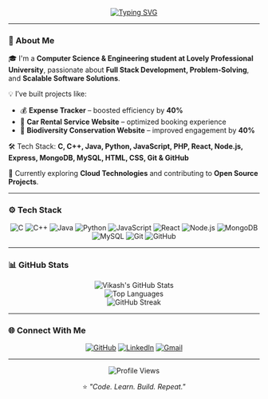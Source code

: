 <!-- Animated Header -->
<div align="center">
  
  [![Typing SVG](https://readme-typing-svg.herokuapp.com?font=Poppins&size=28&duration=3000&pause=1000&color=00C2CB&center=true&vCenter=true&width=500&lines=👋+Hi%2C+I'm+Vikash+Kumar!;💻+Full+Stack+Developer;🚀+Building+Scalable+Web+Solutions;🌱+Learning+C%2B%2B+and+DSA)](https://git.io/typing-svg)
  
</div>

---

### 🧠 About Me
🎓 I'm a **Computer Science & Engineering student at Lovely Professional University**, passionate about **Full Stack Development, Problem-Solving**, and **Scalable Software Solutions**.  

💡 I’ve built projects like:  
- 💰 **Expense Tracker** – boosted efficiency by **40%**  
- 🚗 **Car Rental Service Website** – optimized booking experience  
- 🌿 **Biodiversity Conservation Website** – improved engagement by **40%**

🛠️ Tech Stack:
**C, C++, Java, Python, JavaScript, PHP, React, Node.js, Express, MongoDB, MySQL, HTML, CSS, Git & GitHub**

🌱 Currently exploring **Cloud Technologies** and contributing to **Open Source Projects**.

---

### ⚙️ Tech Stack

<div align="center">

![C](https://img.shields.io/badge/C-00599C?style=for-the-badge&logo=c&logoColor=white)
![C++](https://img.shields.io/badge/C++-00599C?style=for-the-badge&logo=c%2B%2B&logoColor=white)
![Java](https://img.shields.io/badge/Java-ED8B00?style=for-the-badge&logo=openjdk&logoColor=white)
![Python](https://img.shields.io/badge/Python-3776AB?style=for-the-badge&logo=python&logoColor=white)
![JavaScript](https://img.shields.io/badge/JavaScript-F7DF1E?style=for-the-badge&logo=javascript&logoColor=black)
![React](https://img.shields.io/badge/React-20232A?style=for-the-badge&logo=react&logoColor=61DAFB)
![Node.js](https://img.shields.io/badge/Node.js-43853D?style=for-the-badge&logo=node.js&logoColor=white)
![MongoDB](https://img.shields.io/badge/MongoDB-4EA94B?style=for-the-badge&logo=mongodb&logoColor=white)
![MySQL](https://img.shields.io/badge/MySQL-005C84?style=for-the-badge&logo=mysql&logoColor=white)
![Git](https://img.shields.io/badge/Git-F05032?style=for-the-badge&logo=git&logoColor=white)
![GitHub](https://img.shields.io/badge/GitHub-181717?style=for-the-badge&logo=github)

</div>

---

### 📊 GitHub Stats

<div align="center">
  
![Vikash's GitHub Stats](https://github-readme-stats.vercel.app/api?username=Vikashkumar071234&show_icons=true&theme=radical)  
![Top Languages](https://github-readme-stats.vercel.app/api/top-langs/?username=Vikashkumar071234&layout=compact&theme=radical)  
![GitHub Streak](https://github-readme-streak-stats.herokuapp.com/?user=Vikashkumar071234&theme=radical)

</div>

---

### 🌐 Connect With Me

<div align="center">

[![GitHub](https://img.shields.io/badge/GitHub-181717?style=for-the-badge&logo=github)](https://github.com/Vikashkumar071234)
[![LinkedIn](https://img.shields.io/badge/LinkedIn-0A66C2?style=for-the-badge&logo=linkedin&logoColor=white)](https://linkedin.com)
[![Gmail](https://img.shields.io/badge/Gmail-D14836?style=for-the-badge&logo=gmail&logoColor=white)](mailto:vsk17369@gmail.com)

</div>

---

<div align="center">

![Profile Views](https://komarev.com/ghpvc/?username=Vikashkumar071234&label=Visitors&color=0e75b6&style=for-the-badge)

⭐ *"Code. Learn. Build. Repeat."*

</div>
